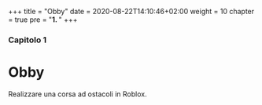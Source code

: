+++
title = "Obby"
date = 2020-08-22T14:10:46+02:00
weight = 10
chapter = true
pre = "<b>1. </b>"
+++

### Capitolo 1

# Obby

Realizzare una corsa ad ostacoli in Roblox.

